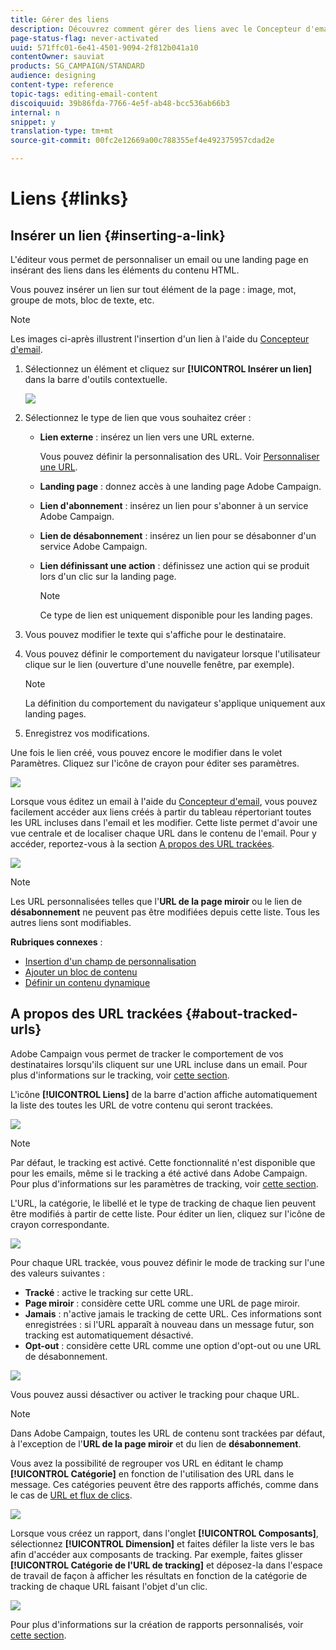 ```yaml
---
title: Gérer des liens
description: Découvrez comment gérer des liens avec le Concepteur d'email.
page-status-flag: never-activated
uuid: 571ffc01-6e41-4501-9094-2f812b041a10
contentOwner: sauviat
products: SG_CAMPAIGN/STANDARD
audience: designing
content-type: reference
topic-tags: editing-email-content
discoiquuid: 39b86fda-7766-4e5f-ab48-bcc536ab66b3
internal: n
snippet: y
translation-type: tm+mt
source-git-commit: 00fc2e12669a00c788355ef4e492375957cdad2e

---
```



# Liens {#links}

## Insérer un lien {#inserting-a-link}

L'éditeur vous permet de personnaliser un email ou une landing page en insérant des liens dans les éléments du contenu HTML.

Vous pouvez insérer un lien sur tout élément de la page : image, mot, groupe de mots, bloc de texte, etc.

>[!NOTE]
>
>Les images ci-après illustrent l'insertion d'un lien à l'aide du [Concepteur d'email](../../designing/using/overview.md).

1. Sélectionnez un élément et cliquez sur **[!UICONTROL Insérer un lien]** dans la barre d'outils contextuelle.

   ![](assets/des_insert_link.png)

1. Sélectionnez le type de lien que vous souhaitez créer :

   * **Lien externe** : insérez un lien vers une URL externe.

      Vous pouvez définir la personnalisation des URL. Voir [Personnaliser une URL](../../designing/using/using-reusable-content.md#creating-a-content-fragment).

   * **Landing page** : donnez accès à une landing page Adobe Campaign.
   * **Lien d'abonnement** : insérez un lien pour s'abonner à un service Adobe Campaign.
   * **Lien de désabonnement** : insérez un lien pour se désabonner d'un service Adobe Campaign.
   * **Lien définissant une action** : définissez une action qui se produit lors d'un clic sur la landing page.

      >[!NOTE]
      >
      >Ce type de lien est uniquement disponible pour les landing pages.

1. Vous pouvez modifier le texte qui s'affiche pour le destinataire.
1. Vous pouvez définir le comportement du navigateur lorsque l'utilisateur clique sur le lien (ouverture d'une nouvelle fenêtre, par exemple).

   >[!NOTE]
   >
   >La définition du comportement du navigateur s'applique uniquement aux landing pages.

1. Enregistrez vos modifications.

Une fois le lien créé, vous pouvez encore le modifier dans le volet Paramètres. Cliquez sur l'icône de crayon pour éditer ses paramètres.

![](assets/des_link_edit.png)

Lorsque vous éditez un email à l'aide du [Concepteur d'email](../../designing/using/overview.md), vous pouvez facilement accéder aux liens créés à partir du tableau répertoriant toutes les URL incluses dans l'email et les modifier. Cette liste permet d'avoir une vue centrale et de localiser chaque URL dans le contenu de l'email. Pour y accéder, reportez-vous à la section [A propos des URL trackées](#about-tracked-urls).

![](assets/des_link_list.png)

>[!NOTE]
>
>Les URL personnalisées telles que l'**URL de la page miroir** ou le lien de **désabonnement** ne peuvent pas être modifiées depuis cette liste. Tous les autres liens sont modifiables.

**Rubriques connexes** :

* [Insertion d'un champ de personnalisation](../../designing/using/personalization.md#inserting-a-personalization-field)
* [Ajouter un bloc de contenu](../../designing/using/personalization.md#adding-a-content-block)
* [Définir un contenu dynamique](../../designing/using/personalization.md#defining-dynamic-content-in-an-email)

## A propos des URL trackées {#about-tracked-urls}

Adobe Campaign vous permet de tracker le comportement de vos destinataires lorsqu'ils cliquent sur une URL incluse dans un email. Pour plus d'informations sur le tracking, voir [cette section](../../sending/using/tracking-messages.md#about-tracking).

L'icône **[!UICONTROL Liens]** de la barre d'action affiche automatiquement la liste des toutes les URL de votre contenu qui seront trackées.

![](assets/des_links.png)

>[!NOTE]
>
>Par défaut, le tracking est activé. Cette fonctionnalité n'est disponible que pour les emails, même si le tracking a été activé dans Adobe Campaign. Pour plus d'informations sur les paramètres de tracking, voir [cette section](../../administration/using/configuring-email-channel.md#tracking-parameters).

L'URL, la catégorie, le libellé et le type de tracking de chaque lien peuvent être modifiés à partir de cette liste. Pour éditer un lien, cliquez sur l'icône de crayon correspondante.

![](assets/des_links_tracking.png)

Pour chaque URL trackée, vous pouvez définir le mode de tracking sur l'une des valeurs suivantes :

* **Tracké** : active le tracking sur cette URL.
* **Page miroir** : considère cette URL comme une URL de page miroir.
* **Jamais** : n'active jamais le tracking de cette URL. Ces informations sont enregistrées : si l'URL apparaît à nouveau dans un message futur, son tracking est automatiquement désactivé.
* **Opt-out** : considère cette URL comme une option d'opt-out ou une URL de désabonnement.

![](assets/des_link_tracking_type.png)

Vous pouvez aussi désactiver ou activer le tracking pour chaque URL.

>[!NOTE]
>
>Dans Adobe Campaign, toutes les URL de contenu sont trackées par défaut, à l'exception de l'**URL de la page miroir** et du lien de **désabonnement**.

Vous avez la possibilité de regrouper vos URL en éditant le champ **[!UICONTROL Catégorie]** en fonction de l'utilisation des URL dans le message. Ces catégories peuvent être des rapports affichés, comme dans le cas de [URL et flux de clics](../../reporting/using/urls-and-click-streams.md).

![](assets/des_link_tracking_category.png)

Lorsque vous créez un rapport, dans l'onglet **[!UICONTROL Composants]**, sélectionnez **[!UICONTROL Dimension]** et faites défiler la liste vers le bas afin d'accéder aux composants de tracking. Par exemple, faites glisser **[!UICONTROL Catégorie de l'URL de tracking]** et déposez-la dans l'espace de travail de façon à afficher les résultats en fonction de la catégorie de tracking de chaque URL faisant l'objet d'un clic.

![](assets/des_link_tracking_report.png)

Pour plus d'informations sur la création de rapports personnalisés, voir [cette section](../../reporting/using/about-dynamic-reports.md).
